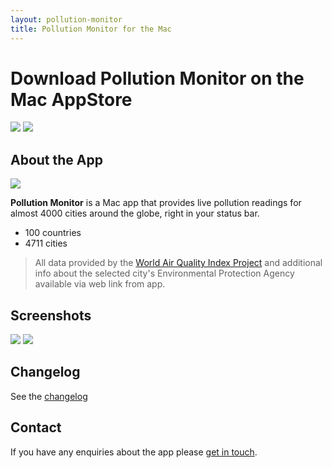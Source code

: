 ```yaml
---
layout: pollution-monitor
title: Pollution Monitor for the Mac
---
```

# Download Pollution Monitor on the Mac AppStore
[![][image-1]][1] [![][image-2]][2]

## About the App
![][image-3]

**Pollution Monitor** is a Mac app that provides live pollution readings for almost 4000 cities around the globe, right in your status bar.

- 100 countries
- 4711 cities

> All data provided by the [World Air Quality Index Project][3] and additional info about the selected city's Environmental Protection Agency available via web link from app.

## Screenshots
![][image-4]
![][image-5]

## Changelog
See the [changelog][4]

## Contact
If you have any enquiries about the app please [get in touch][5].

[1]:	https://itunes.apple.com/gb/app/pollution-monitor/id1197195842?mt=12
[2]:	https://itunes.apple.com/cn/app/pollution-monitor/id1197195842?l=zh&mt=12
[3]:	http://waqi.info/
[4]:	pollution%20monitor%20changelog
[5]:	mailto:demianturner+pollutionmonitor@gmail.com

[image-1]:	images/Download_on_the_Mac_App_Store_Badge_US-UK_165x40.svg
[image-2]:	images/Download_on_the_App_Store_Badge_CN_135x40.svg
[image-3]:	images/512.png
[image-4]:	images/pollution-monitor-appstore-image-1.png
[image-5]:	images/pollution-monitor-appstore-image-2.png